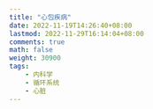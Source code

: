 ```yaml
---
title: "心包疾病"
date: 2022-11-19T14:26:40+08:00
lastmod: 2022-11-29T16:14:04+08:00
comments: true
math: false
weight: 30900
tags:
    - 内科学
    - 循环系统
    - 心脏
---
```



